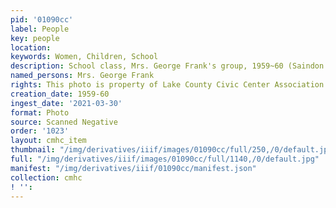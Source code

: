 ```yaml
---
pid: '01090cc'
label: People
key: people
location: 
keywords: Women, Children, School
description: School class, Mrs. George Frank's group, 1959~60 (Saindon collection)
named_persons: Mrs. George Frank
rights: This photo is property of Lake County Civic Center Association.
creation_date: 1959-60
ingest_date: '2021-03-30'
format: Photo
source: Scanned Negative
order: '1023'
layout: cmhc_item
thumbnail: "/img/derivatives/iiif/images/01090cc/full/250,/0/default.jpg"
full: "/img/derivatives/iiif/images/01090cc/full/1140,/0/default.jpg"
manifest: "/img/derivatives/iiif/01090cc/manifest.json"
collection: cmhc
! '': 
---
```

